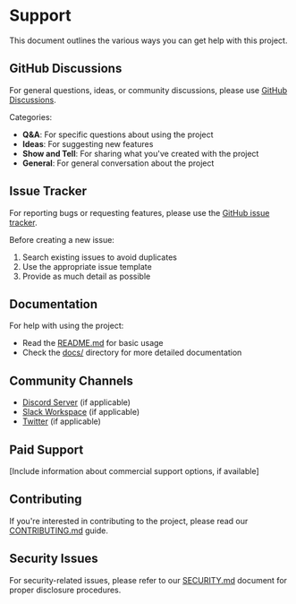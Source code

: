 # Support

This document outlines the various ways you can get help with this project.

## GitHub Discussions

For general questions, ideas, or community discussions, please use [GitHub Discussions](https://github.com/greggh/hooks-util/discussions).

Categories:
- **Q&A**: For specific questions about using the project
- **Ideas**: For suggesting new features
- **Show and Tell**: For sharing what you've created with the project
- **General**: For general conversation about the project

## Issue Tracker

For reporting bugs or requesting features, please use the [GitHub issue tracker](https://github.com/greggh/hooks-util/issues).

Before creating a new issue:
1. Search existing issues to avoid duplicates
2. Use the appropriate issue template
3. Provide as much detail as possible

## Documentation

For help with using the project:
- Read the [README.md](README.md) for basic usage
- Check the [docs/](docs/) directory for more detailed documentation

## Community Channels

- [Discord Server](#) (if applicable)
- [Slack Workspace](#) (if applicable)
- [Twitter](#) (if applicable)

## Paid Support

[Include information about commercial support options, if available]

## Contributing

If you're interested in contributing to the project, please read our [CONTRIBUTING.md](CONTRIBUTING.md) guide.

## Security Issues

For security-related issues, please refer to our [SECURITY.md](SECURITY.md) document for proper disclosure procedures.